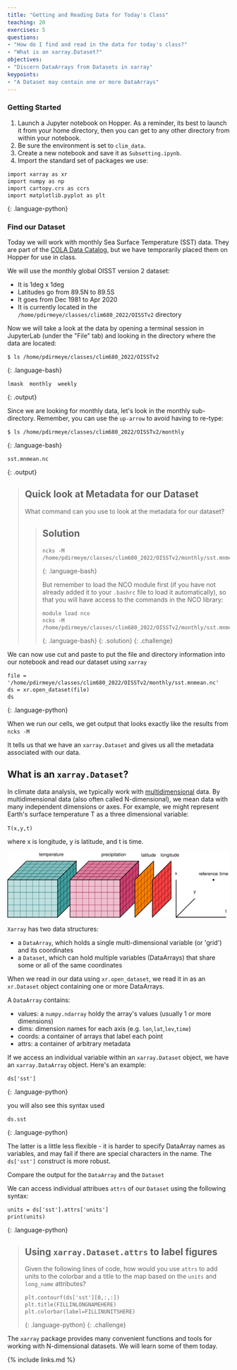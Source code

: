 ```yaml
---
title: "Getting and Reading Data for Today's Class"
teaching: 20
exercises: 5
questions:
- "How do I find and read in the data for today's class?"
- "What is an xarray.Dataset?"
objectives:
- "Discern DataArrays from Datasets in xarray"
keypoints:
- "A Dataset may contain one or more DataArrays"
---
```


### Getting Started

1. Launch a Jupyter notebook on Hopper.  As a reminder, its best to launch it from your home directory, then you can get to any other directory from within your notebook.
2. Be sure the environment is set to `clim_data`.
3. Create a new notebook and save it as `Subsetting.ipynb`.
4. Import the standard set of packages we use:

~~~
import xarray as xr
import numpy as np
import cartopy.crs as ccrs
import matplotlib.pyplot as plt
~~~
{: .language-python}

### Find our Dataset
 
Today we will work with monthly Sea Surface Temperature (SST) data. 
They are part of the [COLA Data Catalog](https://kpegion.github.io/COLA-DATASETS-CATALOG/),
but we have temporarily placed them on Hopper for use in class.

We will use the monthly global OISST version 2 dataset:
* It is 1deg x 1deg
* Latitudes go from 89.5N to 89.5S
* It goes from Dec 1981 to Apr 2020
* It is currently located in the `/home/pdirmeye/classes/clim680_2022/OISSTv2` directory

Now we will take a look at the data by opening a terminal session in JupyterLab (under the "File" tab) and looking in the directory where the data are located:

~~~
$ ls /home/pdirmeye/classes/clim680_2022/OISSTv2
~~~
{: .language-bash}

~~~
lmask  monthly  weekly
~~~
{: .output}

Since we are looking for monthly data, let's look in the monthly sub-directory.  Remember, you can use the `up-arrow` to avoid having to re-type:
~~~
$ ls /home/pdirmeye/classes/clim680_2022/OISSTv2/monthly
~~~
{: .language-bash}

~~~
sst.mnmean.nc
~~~
{: .output}

> ## Quick look at Metadata for our Dataset
>
> What command can you use to look at the metadata for our dataset?
>
> > ## Solution
> > ~~~
> > ncks -M /home/pdirmeye/classes/clim680_2022/OISSTv2/monthly/sst.mnmean.nc
> > ~~~
> > {: .language-bash}
> > 
> > But remember to load the NCO module first 
> > (if you have not already added it to your `.bashrc` file to load it automatically), 
> > so that you will have access to the commands in the NCO library:
> > 
> > ~~~
> > module load nco
> > ncks -M /home/pdirmeye/classes/clim680_2022/OISSTv2/monthly/sst.mnmean.nc
> > ~~~
> > {: .language-bash}
> {: .solution}
{: .challenge}

We can now use cut and paste to put the file and directory information into our notebook and read our dataset using `xarray`

~~~
file = '/home/pdirmeye/classes/clim680_2022/OISSTv2/monthly/sst.mnmean.nc'
ds = xr.open_dataset(file)
ds
~~~
{: .language-python}

When we run our cells, we get output that looks exactly like the results from `ncks -M`

It tells us that we have an `xarray.Dataset` and gives us all the metadata associated with our data. 

## What is an `xarray.Dataset`?

In climate data analysis, we typically work with <u>multidimensional</u> data. By multidimensional data (also often called N-dimensional), we mean data with many independent dimensions or axes. For example, we might represent Earth's surface temperature T as a three dimensional variable:

`T(x,y,t)`

where x is longitude, y is latitude, and t is time.

![N-dimensional Data Schematic](../fig/dataset-diagraml.png)

`Xarray` has two data structures:
* a `DataArray`, which holds a single multi-dimensional variable (or 'grid') and its coordinates
* a `Dataset`, which can hold multiple variables (DataArrays) that share some or all of the same coordinates

When we read in our data using `xr.open_dataset`, we read it in as an `xr.Dataset` object containing one or more DataArrays.  

A `DataArray` contains:
* values: a `numpy.ndarray` holdy the array's values (usually 1 or more dimensions)
* dims: dimension names for each axis (e.g. `lon`,`lat`,`lev`,`time`)
* coords: a container of arrays that label each point
* attrs: a container of arbitrary metadata

If we access an individual variable within an `xarray.Dataset` object, we have an `xarray.DataArray` object. Here's an example:

~~~
ds['sst']
~~~
{: .language-python}

you will also see this syntax used

~~~
ds.sst
~~~
{: .language-python}

The latter is a little less flexible - it is harder to specify DataArray names as variables, and may fail if there are special characters in the name. The `ds['sst']` construct is more robust. 


Compare the output for the `DataArray` and the `Dataset`

We can access individual attribues `attrs` of our `Dataset` using the following syntax:

~~~
units = ds['sst'].attrs['units']
print(units)
~~~
{: .language-python}

> ## Using `xarray.Dataset.attrs` to label figures
>
> Given the following lines of code, how would you use `attrs` to add units to
> the colorbar and a title to the map based on the `units` and `long_name` attributes?
>
> ~~~
> plt.contourf(ds['sst'][0,:,:])
> plt.title(FILLINLONGNAMEHERE)
> plt.colorbar(label=FILLINUNITSHERE) 
> ~~~
> {: .language-python}
{: .challenge}

The `xarray` package provides many convenient functions and tools for working with N-dimensional datasets. We will learn some of them today. 

{% include links.md %}

